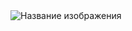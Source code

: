 <img src="https://github.com/HatoryHanzo182/HatoryHanzo182/assets/55142468/6030c81b-dafc-43f2-9dc5-90863eb49ca6" alt="Название изображения">
